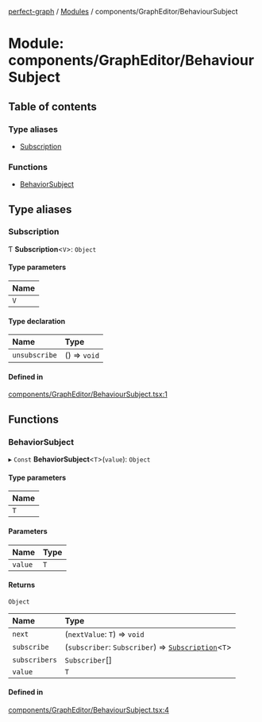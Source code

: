 [perfect-graph](../README.md) / [Modules](../modules.md) / components/GraphEditor/BehaviourSubject

# Module: components/GraphEditor/BehaviourSubject

## Table of contents

### Type aliases

- [Subscription](components_GraphEditor_BehaviourSubject.md#subscription)

### Functions

- [BehaviorSubject](components_GraphEditor_BehaviourSubject.md#behaviorsubject)

## Type aliases

### Subscription

Ƭ **Subscription**<`V`\>: `Object`

#### Type parameters

| Name |
| :------ |
| `V` |

#### Type declaration

| Name | Type |
| :------ | :------ |
| `unsubscribe` | () => `void` |

#### Defined in

[components/GraphEditor/BehaviourSubject.tsx:1](https://github.com/MaastrichtU-IDS/perfect-graph/blob/15648b3/src/components/GraphEditor/BehaviourSubject.tsx#L1)

## Functions

### BehaviorSubject

▸ `Const` **BehaviorSubject**<`T`\>(`value`): `Object`

#### Type parameters

| Name |
| :------ |
| `T` |

#### Parameters

| Name | Type |
| :------ | :------ |
| `value` | `T` |

#### Returns

`Object`

| Name | Type |
| :------ | :------ |
| `next` | (`nextValue`: `T`) => `void` |
| `subscribe` | (`subscriber`: `Subscriber`) => [`Subscription`](components_GraphEditor_BehaviourSubject.md#subscription)<`T`\> |
| `subscribers` | `Subscriber`[] |
| `value` | `T` |

#### Defined in

[components/GraphEditor/BehaviourSubject.tsx:4](https://github.com/MaastrichtU-IDS/perfect-graph/blob/15648b3/src/components/GraphEditor/BehaviourSubject.tsx#L4)
